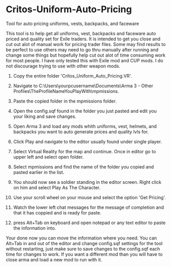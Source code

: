 # Critos-Uniform-Auto-Pricing
Tool for auto pricing uniforms, vests, backpacks, and faceware

This tool is to help get all uniforms, vest, backpacks and faceware auto priced and quality set for Exile traders.
It is intended to get you close and cut out alot of manual work for pricing trader files. Some may find results
to be perfect to use others may need to go thru manually after running and change some things but hopefully help 
cut out alot of time consuming work for most people. I have only tested this with Exile mod and CUP mods.
I do not discourage trying to use with other weapon mods.

1. Copy the entire folder 'Critos_Uniform_Auto_Pricing.VR'.

2. Navigate to C:\Users\yourpcusername\Documents\Arma 3 - Other Profiles\TheProfileNameYouPlayWith\mpmissions.

3. Paste the copied folder in the mpmissions folder.

4. Open the config.sqf found in the folder you just pasted and edit you your liking and save changes.

5. Open Arma 3 and load any mods whith uniforms, vest, helmets, and backpacks you want to auto generate prices and quality lvls for.

6. Click Play and navigate to the editor usually found under single player.

7. Select Virtual Reality for the map and continue. Once in editor go to upper left and select open folder.

8. Select mpmissions and find the name of the folder you copied and pasted earlier in the list.

9. You should now see a soldier standing in the editor screen. Right click on him and select Play As The Character.

10. Use your scroll wheel on your mouse and select the option 'Get Pricing'.

11. Watch the lower left chat messages for the message of completion and that it has coppied and is ready for paste.

12. press Alt+Tab on keyboard and open notepad or any text editor to paste the information into.

Your done now you can move the information where you need. You can Alt+Tab in and out of the editor and change config.sqf
settings for the tool without restarting, just make sure to save changes to the config.sqf each time for changes to work.
If you want a different mod than you will have to close arma and load a new mod to run with it.

